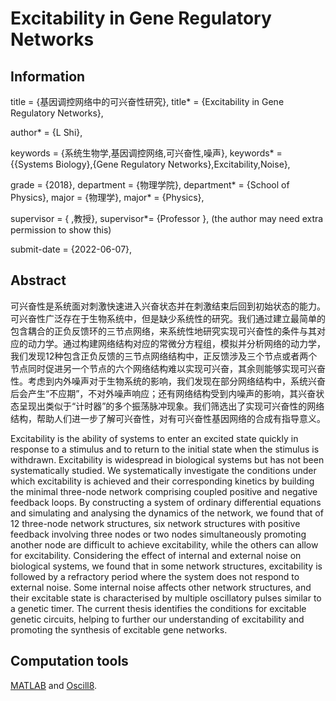 # Excitability in Gene Regulatory Networks
## Information

title = {基因调控网络中的可兴奋性研究}, title* = {Excitability in Gene Regulatory Networks},

author* = {L Shi},

keywords = {系统生物学,基因调控网络,可兴奋性,噪声}, keywords* = {{Systems Biology},{Gene Regulatory Networks},Excitability,Noise},

grade = {2018}, department = {物理学院}, department* = {School of Physics}, major = {物理学}, major* = {Physics},

supervisor = {  ,教授}, supervisor*= {Professor   }, (the author may need extra permission to show this)

submit-date = {2022-06-07},

## Abstract

可兴奋性是系统面对刺激快速进入兴奋状态并在刺激结束后回到初始状态的能力。可兴奋性广泛存在于生物系统中，但是缺少系统性的研究。我们通过建立最简单的包含耦合的正负反馈环的三节点网络，来系统性地研究实现可兴奋性的条件与其对应的动力学。通过构建网络结构对应的常微分方程组，模拟并分析网络的动力学，我们发现12种包含正负反馈的三节点网络结构中，正反馈涉及三个节点或者两个节点同时促进另一个节点的六个网络结构难以实现可兴奋，其余则能够实现可兴奋性。考虑到内外噪声对于生物系统的影响，我们发现在部分网络结构中，系统兴奋后会产生“不应期”，不对外噪声响应；还有网络结构受到内噪声的影响，其兴奋状态呈现出类似于“计时器”的多个振荡脉冲现象。我们筛选出了实现可兴奋性的网络结构，帮助人们进一步了解可兴奋性，对有可兴奋性基因网络的合成有指导意义。

Excitability is the ability of systems to enter an excited state quickly in response to a stimulus and to return to the initial state when the stimulus is withdrawn. Excitability is widespread in biological systems but has not been systematically studied. We systematically investigate the conditions under which excitability is achieved and their corresponding kinetics by building the minimal three-node network comprising coupled positive and negative feedback loops. By constructing a system of ordinary differential equations and simulating and analysing the dynamics of the network, we found that of 12 three-node network structures, six network structures with positive feedback involving three nodes or two nodes simultaneously promoting another node are difficult to achieve excitability, while the others can allow for excitability. Considering the effect of internal and external noise on biological systems, we found that in some network structures, excitability is followed by a refractory period where the system does not respond to external noise. Some internal noise affects other network structures, and their excitable state is characterised by multiple oscillatory pulses similar to a genetic timer. The current thesis identifies the conditions for excitable genetic circuits, helping to further our understanding of excitability and promoting the synthesis of excitable gene networks.

## Computation tools

[MATLAB](https://www.mathworks.com/products/matlab.html) and [Oscill8](https://oscill8.sourceforge.net/).
